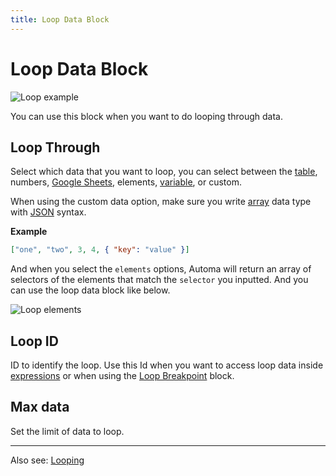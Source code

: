 ```yaml
---
title: Loop Data Block
---
```


# Loop Data Block

![Loop example](https://res.cloudinary.com/chat-story/image/upload/v1642310619/automa/loop_bd2por.gif)

You can use this block when you want to do looping through data.

## Loop Through
Select which data that you want to loop, you can select between the [table](../workflow/table.md), numbers, [Google Sheets](./google-sheets.md), elements, [variable](../workflow/variables.md), or custom.

When using the custom data option, make sure you write [array](https://developer.mozilla.org/en-US/docs/Learn/JavaScript/First_steps/Arrays) data type with [JSON](https://developer.mozilla.org/en-US/docs/Learn/JavaScript/Objects/JSON) syntax.

**Example**
```json
["one", "two", 3, 4, { "key": "value" }]
```

And when you select the `elements` options, Automa will return an array of selectors of the elements that match the `selector` you inputted. And you can use the loop data block like below.

![Loop elements](https://s3.ap-southeast-1.amazonaws.com/automa-pub/i/2024/12/03/mgcyq-dr.png)

## Loop ID
ID to identify the loop. Use this Id when you want to access loop data inside [expressions](../workflow/expressions.md) or when using the [Loop Breakpoint](./loop-breakpoint.md) block.

## Max data
Set the limit of data to loop.

<hr />

Also see: [Looping](../workflow/looping.md#using-the-loop-data-or-loop-elements-block)